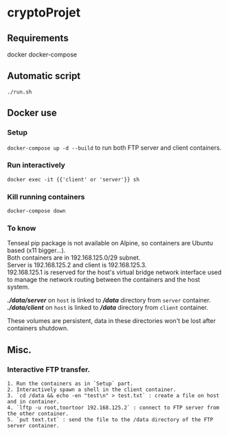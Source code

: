 # **cryptoProjet**

## Requirements
docker
docker-compose

## Automatic script
`./run.sh`

## Docker use

### Setup

``docker-compose up -d --build`` to run both FTP server and client containers.

### Run interactively

``docker exec -it {{'client' or 'server'}} sh``

### Kill running containers

``docker-compose down``

### To know

Tenseal pip package is not available on Alpine, so containers are Ubuntu based (x11 bigger...).  
Both containers are in 192.168.125.0/29 subnet.  
Server is 192.168.125.2 and client is 192.168.125.3.  
192.168.125.1 is reserved for the host's virtual bridge network interface used to manage
the network routing between the containers and the host system.

___./data/server___ on `host` is linked to ___/data___ directory from `server` container.  
___./data/client___ on `host` is linked to ___/data___ directory from `client` container.

These volumes are persistent, data in these directories won't be lost after containers shutdown.

## Misc.

### Interactive FTP transfer.
    1. Run the containers as in `Setup` part.
    2. Interactively spawn a shell in the client container.
    3. `cd /data && echo -en "test\n" > test.txt` : create a file on host and in container.
    4. `lftp -u root,toortoor 192.168.125.2` : connect to FTP server from the other container.
    5. `put text.txt` : send the file to the /data directory of the FTP server container.
